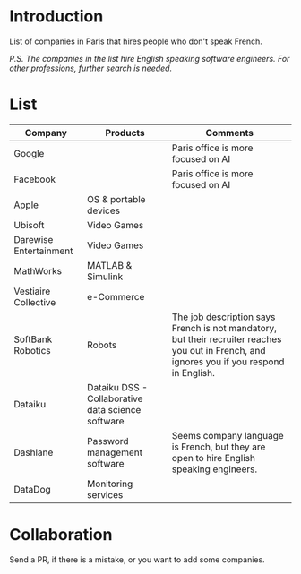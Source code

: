 # Introduction
List of companies in Paris that hires people who don't speak French.

*P.S. The companies in the list hire English speaking software engineers. For other professions, further search is needed.*

# List
| Company | Products | Comments |
| --- | --- | --- |
| Google | | Paris office is more focused on AI |
| Facebook | | Paris office is more focused on AI |
| Apple | OS & portable devices | |
| Ubisoft | Video Games | |
| Darewise Entertainment | Video Games | |
| MathWorks | MATLAB & Simulink | |
| Vestiaire Collective | e-Commerce | |
| SoftBank Robotics | Robots | The job description says French is not mandatory, but their recruiter reaches you out in French, and ignores you if you respond in English. |
| Dataiku | Dataiku DSS - Collaborative data science software | |
| Dashlane | Password management software | Seems company language is French, but they are open to hire English speaking engineers. |
| DataDog | Monitoring services | |


# Collaboration
Send a PR, if there is a mistake, or you want to add some companies.
